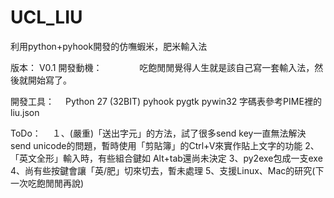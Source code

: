 # UCL_LIU
利用python+pyhook開發的仿嘸蝦米，肥米輸入法

版本： V0.1
開發動機：
　　　　吃飽閒閒覺得人生就是該自己寫一套輸入法，然後就開始寫了。

開發工具：
　Python 27 (32BIT)
  pyhook
  pygtk
  pywin32
  字碼表參考PIME裡的liu.json
  
ToDo：
　１、(嚴重)「送出字元」的方法，試了很多send key一直無法解決 send unicode的問題，暫時使用「剪貼簿」的Ctrl+V來實作貼上文字的功能
  2、「英文全形」輸入時，有些組合鍵如 Alt+tab還尚未決定
  3、py2exe包成一支exe
  4、尚有些按鍵會讓「英/肥」切來切去，暫未處理
  5、支援Linux、Mac的研究(下一次吃飽閒閒再說)
